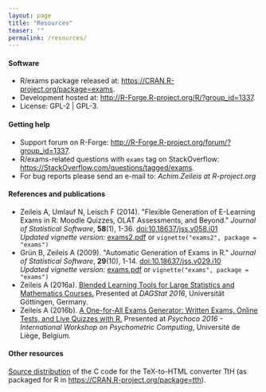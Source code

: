 ```yaml
---
layout: page
title: "Resources"
teaser: ""
permalink: /resources/
---
```


#### Software

- R/exams package released at: <https://CRAN.R-project.org/package=exams>.
- Development hosted at: <http://R-Forge.R-project.org/R/?group_id=1337>.
- License: GPL-2 \| GPL-3.


#### Getting help

- Support forum on R-Forge: <http://R-Forge.R-project.org/forum/?group_id=1337>.
- R/exams-related questions with `exams` tag on StackOverflow: <https://StackOverflow.com/questions/tagged/exams>.
- For bug reports please send an e-mail to: _&#x41;&#x63;&#x68;&#x69;&#x6d;&#x2e;&#x5a;&#x65;&#x69;&#x6c;&#x65;&#x69;&#x73;&#x20;&#x61;&#x74;&#x20;&#x52;&#x2d;&#x70;&#x72;&#x6f;&#x6a;&#x65;&#x63;&#x74;&#x2e;&#x6f;&#x72;&#x67;_


#### References and publications

- Zeileis A, Umlauf N, Leisch F (2014). "Flexible Generation of E-Learning Exams in R:
  Moodle Quizzes, OLAT Assessments, and Beyond." _Journal of Statistical Software_, **58**(1), 1-36.
  [doi:10.18637/jss.v058.i01](http://dx.doi.org/10.18637/jss.v058.i01) <br/>
  _Updated vignette version:_ [exams2.pdf](https://CRAN.R-project.org/web/packages/exams/vignettes/exams2.pdf)
  or `vignette("exams2", package = "exams")`
- Grün B, Zeileis A (2009). "Automatic Generation of Exams in R."
  _Journal of Statistical Software_, **29**(10), 1-14. [doi:10.18637/jss.v029.i10](http://dx.doi.org/10.18637/jss.v029.i10) <br/>
  _Updated vignette version:_ [exams.pdf](https://CRAN.R-project.org/web/packages/exams/vignettes/exams.pdf)
  or `vignette("exams", package = "exams")`
- Zeileis A (2016a). [Blended Learning Tools for Large Statistics and Mathematics Courses.](https://eeecon.uibk.ac.at/~zeileis/papers/DAGStat-2016.pdf)
  Presented at _DAGStat 2016_, Universität Göttingen, Germany.
- Zeileis A (2016b). [A One-for-All Exams Generator: Written Exams, Online Tests, and Live Quizzes with R.](https://eeecon.uibk.ac.at/~zeileis/papers/Psychoco-2016.pdf)
  Presented at _Psychoco 2016 - International Workshop on Psychometric Computing_, Université de Liège, Belgium.


#### Other resources
  
[Source distribution](http://exams.R-Forge.R-project.org/tth-src/) of the C code for the TeX-to-HTML converter TtH
(as packaged for R in <https://CRAN.R-project.org/package=tth>).

